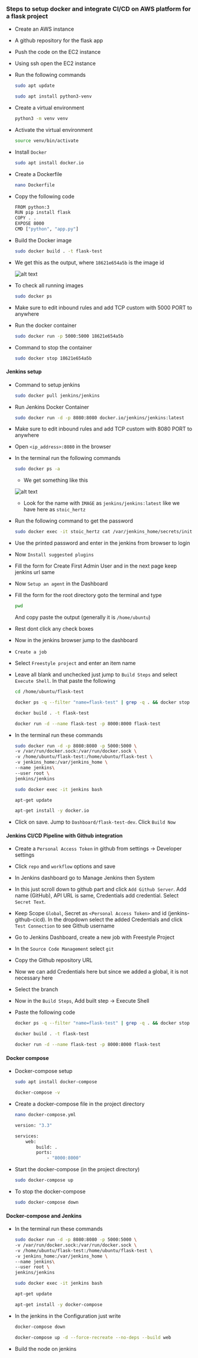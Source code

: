 ### Steps to setup docker and integrate CI/CD on AWS platform for a flask project


- Create an AWS instance

- A github repository for the flask app

- Push the code on the EC2 instance

- Using ssh open the EC2 instance

- Run the following commands

    ```bash
    sudo apt update
    ```

    ```bash
    sudo apt install python3-venv
    ```

- Create a virtual environment

    ```bash
    python3 -m venv venv
    ```


- Activate the virtual environment

    ```bash
    source venv/bin/activate
    ```

- Install `Docker`

    ```bash
    sudo apt install docker.io
    ```


- Create a Dockerfile

    ```bash
    nano Dockerfile
    ```




- Copy the following code

    ```bash
    FROM python:3
    RUN pip install flask
    COPY . .
    EXPOSE 8000
    CMD ["python", "app.py"]
    ```

- Build the Docker image

    ```bash
    sudo docker build . -t flask-test
    ```

- We get this as the output, where `18621e654a5b` is the image id

    ![alt text](image.png)


- To check all running images

    ```bash
    sudo docker ps
    ```


- Make sure to edit inbound rules and add TCP custom with 5000 PORT to anywhere


- Run the docker container

    ```bash
    sudo docker run -p 5000:5000 18621e654a5b
    ```


- Command to stop the container

    ```bash
    sudo docker stop 18621e654a5b
    ```



#### Jenkins setup

- Command to setup jenkins

    ```bash
    sudo docker pull jenkins/jenkins
    ```

- Run Jenkins Docker Container

    ```bash
    sudo docker run -d -p 8080:8080 docker.io/jenkins/jenkins:latest
    ```

- Make sure to edit inbound rules and add TCP custom with 8080 PORT to anywhere

- Open `<ip_address>:8080` in the browser

- In the terminal run the following commands

    ```bash
    sudo docker ps -a
    ```

    - We get something like this

    ![alt text](image-1.png)

    - Look for the name with `IMAGE` as `jenkins/jenkins:latest` like we have here as `stoic_hertz`


- Run the following command to get the password

    ```bash
    sudo docker exec -it stoic_hertz cat /var/jenkins_home/secrets/initialAdminPassword
    ```


- Use the printed password and enter in the jenkins from browser to login


- Now `Install suggested plugins`

- Fill the form for Create First Admin User and in the next page keep jenkins url same

- Now `Setup an agent` in the Dashboard

- Fill the form for the root directory goto the terminal and type 

    ```bash
    pwd
    ```

    And copy paste the output (generally it is `/home/ubuntu`)

- Rest dont click any check boxes

- Now in the jenkins browser jump to the dashboard

- `Create a job`

- Select `Freestyle project` and enter an item name


- Leave all blank and unchecked just jump to `Build Steps` and select `Execute Shell`. In that paste the following

    ```bash
    cd /home/ubuntu/flask-test

    docker ps -q --filter "name=flask-test" | grep -q . && docker stop flask-test && docker rm -f flask-test || true

    docker build . -t flask-test

    docker run -d --name flask-test -p 8000:8000 flask-test

    ```

- In the terminal run these commands

    ```bash
    sudo docker run -d -p 8080:8080 -p 5000:5000 \
    -v /var/run/docker.sock:/var/run/docker.sock \
    -v /home/ubuntu/flask-test:/home/ubuntu/flask-test \
    -v jenkins_home:/var/jenkins_home \
    --name jenkins\
    --user root \
    jenkins/jenkins
    ```

    ```bash
    sudo docker exec -it jenkins bash
    ```

    ```bash
    apt-get update
    ```

    ```bash
    apt-get install -y docker.io
    ```



- Click on save. Jump to `Dashboard/flask-test-dev`. Click `Build Now`


#### Jenkins CI/CD Pipeline with Github integration

- Create a `Personal Access Token` in github from settings -> Developer settings

- Click `repo` and `workflow` options and save

- In Jenkins dashboard go to Manage Jenkins then System

- In this just scroll down to github part and click `Add Github Server`. Add name (GitHub), API URL is same, Credentials add credential. Select `Secret Text`.

- Keep Scope `Global`, Secret as `<Personal Access Token>` and id (jenkins-github-cicd). In the dropdown select the added Credentials and click `Test Connection` to see Github username

- Go to Jenkins Dashboard, create a new job with Freestyle Project

- In the `Source Code Management` select `git`

- Copy the Github repository URL

- Now we can add Credentials here but since we added a global, it is not necessary here

- Select the branch

- Now in the `Build Steps`, Add built step -> Execute Shell

- Paste the following code 

    ```bash
    docker ps -q --filter "name=flask-test" | grep -q . && docker stop flask-test && docker rm -f flask-test || true

    docker build . -t flask-test

    docker run -d --name flask-test -p 8000:8000 flask-test
    ```

#### Docker compose

- Docker-compose setup

    ```bash
    sudo apt install docker-compose
    ```

    ```bash
    docker-compose -v
    ```

- Create a docker-compose file in the project directory

    ```bash
    nano docker-compose.yml
    ```

    ```bash
    version: "3.3"

    services:
        web:
            build: .
            ports:
                - "8000:8000"
    ```


- Start the docker-compose (in the project directory)

    ```bash
    sudo docker-compose up
    ```

- To stop the docker-compose

    ```bash
    sudo docker-compose down
    ```

#### Docker-compose and Jenkins

- In the terminal run these commands

    ```bash
    sudo docker run -d -p 8080:8080 -p 5000:5000 \
    -v /var/run/docker.sock:/var/run/docker.sock \
    -v /home/ubuntu/flask-test:/home/ubuntu/flask-test \
    -v jenkins_home:/var/jenkins_home \
    --name jenkins\
    --user root \
    jenkins/jenkins
    ```

    ```bash
    sudo docker exec -it jenkins bash
    ```

    ```bash
    apt-get update
    ```

    ```bash
    apt-get install -y docker-compose
    ```

- In the jenkins in the Configuration just write

    ```bash
    docker-compose down
    
    docker-compose up -d --force-recreate --no-deps --build web
    ```

- Build the node on jenkins
